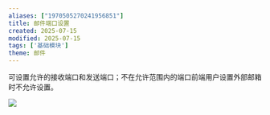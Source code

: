 ```yaml
---
aliases: ["1970505270241956851"]
title: 邮件端口设置
created: 2025-07-15
modified: 2025-07-15
tags: ['基础模块']
theme: 邮件
---
```


可设置允许的接收端口和发送端口；不在允许范围内的端口前端用户设置外部邮箱时不允许设置。

![](https://myhelpdoc.oss-cn-heyuan.aliyuncs.com/mdimages/463d8fac5533f1bda2d6d4fd40476655.jpg)